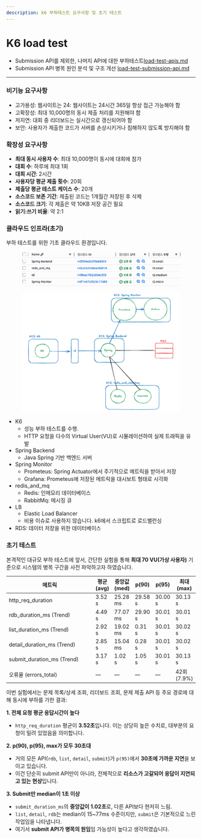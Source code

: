 ```yaml
---
description: k6 부하테스트 요구사항 및 초기 테스트
---
```


# K6 load test

* Submission API를 제외한, 나머지 API에 대한 부하테스트[load-test-apis.md](load-test-apis.md "mention")
* Submission API 병목 원인 분석 및 구조 개선 [load-test-submission-api.md](load-test-submission-api.md "mention")

***

### 비기능 요구사항

* 고가용성: 웹사이트는 24: 웹사이트는 24시간 365일 항상 접근 가능해야 함
* 고확장성: 최대 10,000명의 동시 제출 처리를 지원해야 함
* 저지연: 대회 중 리더보드는 실시간으로 갱신되어야 함
* 보안: 사용자가 제출한 코드가 서버를 손상시키거나 침해하지 않도록 방지해야 함

### 확장성 요구사항

* **최대 동시 사용자 수**: 최대 10,000명이 동시에 대회에 참가
* **대회 수**: 하루에 최대 1회
* **대회 시간**: 2시간
* **사용자당 평균 제출 횟수**: 20회
* **제출당 평균 테스트 케이스 수**: 20개
* **소스코드 보존 기간**: 제출된 코드는 1개월간 저장된 후 삭제
* **소스코드 크기**: 각 제출은 약 10KB 저장 공간 필요
* **읽기:쓰기 비율**: 약 2:1



### 클라우드 인프라(초기)

부하 테스트를 위한 기초 클라우드 환경입니다.

<figure><img src="../../../.gitbook/assets/image (3) (1).png" alt=""><figcaption></figcaption></figure>

<figure><img src="../../../.gitbook/assets/image (5) (1).png" alt=""><figcaption></figcaption></figure>

* K6
  * 성능 부하 테스트를 수행.&#x20;
  * HTTP 요청을 다수의 Virtual User(VU)로 시뮬레이션하여 실제 트래픽을 유발
* Spring Backend&#x20;
  * Java Spring 기반 백엔드 서버
* Spring Monitor
  * Prometeus: Spring Actuator에서 주기적으로 메트릭을 받아서 저장
  * Grafana: Prometeus에 저장된 메트릭을 대시보트 형태로 시각화
* redis\_and\_mq
  * Redis: 인메모리 데이터베이스
  * RabbitMq: 메시징 큐
* LB
  * Elastic Load Balancer
  * 비용 이슈로 사용하지 않습니다. k6에서 스크립트로 로드밸런싱
* RDS: 데이터 저장을 위한 데이터베이스





### 초기 테스트

본격적인 대규모 부하 테스트에 앞서, 간단한 실험을 통해 **최대 70 VU(가상 사용자)** 기준으로 시스템의 병목 구간을 사전 파악하고자 하였습니다.&#x20;

<table data-full-width="true"><thead><tr><th width="244.3636474609375">메트릭</th><th>평균 (avg)</th><th>중앙값 (med)</th><th>p(90)</th><th>p(95)</th><th>최대 (max)</th></tr></thead><tbody><tr><td>http_req_duration</td><td>3.52 s</td><td>25.28 ms</td><td>29.58 s</td><td>30.00 s</td><td>30.13 s</td></tr><tr><td>rdb_duration_ms (Trend)</td><td>4.49 s</td><td>77.07 ms</td><td>29.90 s</td><td>30.01 s</td><td>30.01 s</td></tr><tr><td>list_duration_ms (Trend)</td><td>2.92 s</td><td>19.02 ms</td><td>0.31 s</td><td>30.01 s</td><td>30.02 s</td></tr><tr><td>detail_duration_ms (Trend)</td><td>2.85 s</td><td>15.04 ms</td><td>0.28 s</td><td>30.01 s</td><td>30.02 s</td></tr><tr><td>submit_duration_ms (Trend)</td><td>3.17 s</td><td>1.02 s</td><td>1.05 s</td><td>30.01 s</td><td>30.13 s</td></tr><tr><td>오류율 (errors_total)</td><td>—</td><td>—</td><td>—</td><td>—</td><td>42회 (7.9%)</td></tr></tbody></table>

이번 실험에서는 문제 목록/상세 조회, 리더보드 조회, 문제 제출 API 등 주요 경로에 대해 동시에 부하를 가한 결과:

**1. 전체 요청 평균 응답시간이 높다**

* `http_req_duration` 평균이 **3.52초**입니다. 이는 상당히 높은 수치로, 대부분의 요청이 밀려 있었음을 의미합니다.

**2. p(90), p(95), max가 모두 30초대**

* 거의 모든 API(`rdb`, `list`, `detail`, `submit`)가 `p(95)`에서 **30초에 가까운 지연**을 보이고 있습니다.
* 이건 단순히 submit API만이 아니라, 전체적으로 **리소스가 고갈되어 응답이 지연되고 있는 현상**입니다.

**3. Submit만 median이 1초 이상**

* `submit_duration_ms`의 **중앙값이 1.02초**로, 다른 API보다 현저히 느림.
* `list`, `detail`, `rdb`는 median이 15\~77ms 수준이지만, `submit`은 기본적으로 느린 작업임을 나타냅니다.
* 여기서 **submit API가 병목의 원임**임 가능성이 높다고 생각하였습니다.




